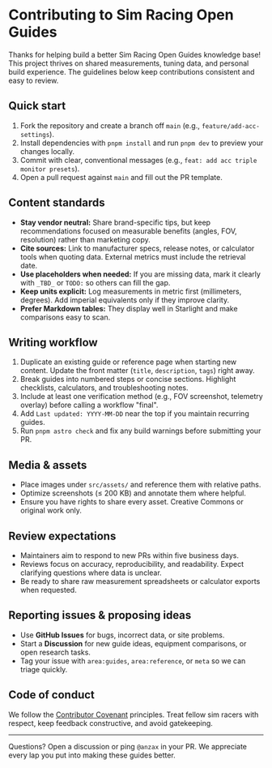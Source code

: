 # Contributing to Sim Racing Open Guides

Thanks for helping build a better Sim Racing Open Guides knowledge base! This project thrives on shared measurements, tuning data, and personal build experience. The guidelines below keep contributions consistent and easy to review.

## Quick start

1. Fork the repository and create a branch off `main` (e.g., `feature/add-acc-settings`).
2. Install dependencies with `pnpm install` and run `pnpm dev` to preview your changes locally.
3. Commit with clear, conventional messages (e.g., `feat: add acc triple monitor presets`).
4. Open a pull request against `main` and fill out the PR template.

## Content standards

- **Stay vendor neutral:** Share brand-specific tips, but keep recommendations focused on measurable benefits (angles, FOV, resolution) rather than marketing copy.
- **Cite sources:** Link to manufacturer specs, release notes, or calculator tools when quoting data. External metrics must include the retrieval date.
- **Use placeholders when needed:** If you are missing data, mark it clearly with `_TBD_` or `TODO:` so others can fill the gap.
- **Keep units explicit:** Log measurements in metric first (millimeters, degrees). Add imperial equivalents only if they improve clarity.
- **Prefer Markdown tables:** They display well in Starlight and make comparisons easy to scan.

## Writing workflow

1. Duplicate an existing guide or reference page when starting new content. Update the front matter (`title`, `description`, `tags`) right away.
2. Break guides into numbered steps or concise sections. Highlight checklists, calculators, and troubleshooting notes.
3. Include at least one verification method (e.g., FOV screenshot, telemetry overlay) before calling a workflow "final".
4. Add `Last updated: YYYY-MM-DD` near the top if you maintain recurring guides.
5. Run `pnpm astro check` and fix any build warnings before submitting your PR.

## Media & assets

- Place images under `src/assets/` and reference them with relative paths.
- Optimize screenshots (≤ 200 KB) and annotate them where helpful.
- Ensure you have rights to share every asset. Creative Commons or original work only.

## Review expectations

- Maintainers aim to respond to new PRs within five business days.
- Reviews focus on accuracy, reproducibility, and readability. Expect clarifying questions where data is unclear.
- Be ready to share raw measurement spreadsheets or calculator exports when requested.

## Reporting issues & proposing ideas

- Use **GitHub Issues** for bugs, incorrect data, or site problems.
- Start a **Discussion** for new guide ideas, equipment comparisons, or open research tasks.
- Tag your issue with `area:guides`, `area:reference`, or `meta` so we can triage quickly.

## Code of conduct

We follow the [Contributor Covenant](https://www.contributor-covenant.org/version/2/1/code_of_conduct/) principles. Treat fellow sim racers with respect, keep feedback constructive, and avoid gatekeeping.

---

Questions? Open a discussion or ping `@anzax` in your PR. We appreciate every lap you put into making these guides better.
